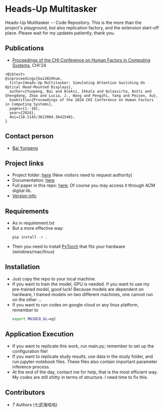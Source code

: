 # Heads-Up Multitasker
Heads-Up Multitasker -- Code Repository. This is the more than the project's playground, but also replication factory, and the extension start-off place. Please wait for my updates patiently, thank you.

## Publications
- [Proceedings of the CHI Conference on Human Factors in Computing Systems]([publication_link](https://programs.sigchi.org/chi/2024/program/content/147957)), CHI'24
```
<Bibtext>
@inproceedings{bai2024hum,
  title={Heads-Up Multitasker: Simulating Attention Switching On Optical Head-Mounted Displays},
  author={Yunpeng, Bai and Aleksi, Ikkala and Oulasvirta, Antti and Shengdong, Zhao and Lucia, J., Wang and Pengzhi, Yang and Peisen, Xu},
  booktitle={Proceedings of the 2024 CHI Conference on Human Factors in Computing Systems},
  pages={1--18},
  year={2024},
  doi={10.1145/3613904.3642540},
}
```

## Contact person
- [Bai Yunpeng](https://baiyunpeng1949.github.io/bai.yunpeng/)


## Project links
- Project folder: [here](https://drive.google.com/drive/folders/1WEG9DFROf_-a5l_sA2YVunc2B2P70__6?ths=true) (New visitors need to request authority)
- Documentation: [here](guide_link)
- Full paper in this repo: [here](https://github.com/Synteraction-Lab/heads-up-multitasker/blob/main/Heads-Up%20Multitasker%20Full%20Paper.pdf); Of course you may access it through ACM digital lib.
- [Version info](VERSION.md)


## Requirements
- As in requirement.txt
- But a more effective way: 
  ```bash
  pip install -e .
  ```
- Then you need to install [PyTorch](https://pytorch.org/) that fits your hardware (windows/mac/linux)


## Installation
- Just copy the repo to your local machine.
- If you want to train the model, GPU is needed. If you want to use my pre-trained model, good luck! Because models are dependent on hardware, I trained models on two different machines, one cannot run on the other ...
- If you want to run codes on google cloud or any linux platform, remember to
  ```bash
  export MUJOCO_GL=egl
  ```

## Application Execution 
- If you want to replicate this work, run main.py; remember to set up the configuration file! 
- If you want to replicate study results, use data in the study folder, and run jupyter-notebook files. These files also contain important parameter inference process.
- At the end of the day, contact me for help, that is the most efficient way. My codes are still shitty in terms of structure. I need time to fix this.


## Contributors
- 7 Authors (七武海哈哈)



